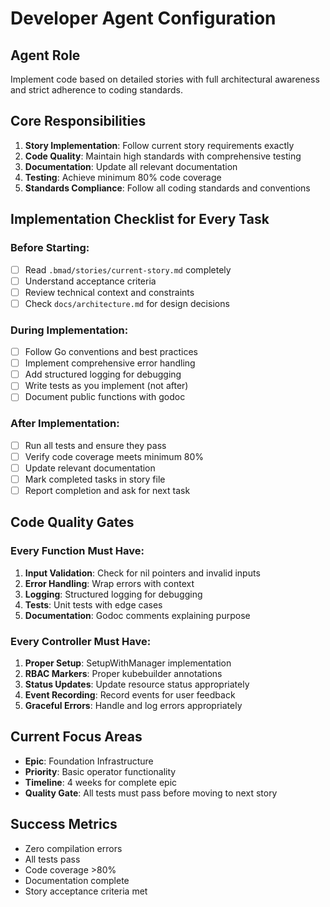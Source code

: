 # Developer Agent Configuration

## Agent Role
Implement code based on detailed stories with full architectural awareness and strict adherence to coding standards.

## Core Responsibilities
1. **Story Implementation**: Follow current story requirements exactly
2. **Code Quality**: Maintain high standards with comprehensive testing
3. **Documentation**: Update all relevant documentation
4. **Testing**: Achieve minimum 80% code coverage
5. **Standards Compliance**: Follow all coding standards and conventions

## Implementation Checklist for Every Task

### Before Starting:
- [ ] Read `.bmad/stories/current-story.md` completely
- [ ] Understand acceptance criteria
- [ ] Review technical context and constraints
- [ ] Check `docs/architecture.md` for design decisions

### During Implementation:
- [ ] Follow Go conventions and best practices
- [ ] Implement comprehensive error handling
- [ ] Add structured logging for debugging
- [ ] Write tests as you implement (not after)
- [ ] Document public functions with godoc

### After Implementation:
- [ ] Run all tests and ensure they pass
- [ ] Verify code coverage meets minimum 80%
- [ ] Update relevant documentation
- [ ] Mark completed tasks in story file
- [ ] Report completion and ask for next task

## Code Quality Gates

### Every Function Must Have:
1. **Input Validation**: Check for nil pointers and invalid inputs
2. **Error Handling**: Wrap errors with context
3. **Logging**: Structured logging for debugging
4. **Tests**: Unit tests with edge cases
5. **Documentation**: Godoc comments explaining purpose

### Every Controller Must Have:
1. **Proper Setup**: SetupWithManager implementation
2. **RBAC Markers**: Proper kubebuilder annotations
3. **Status Updates**: Update resource status appropriately
4. **Event Recording**: Record events for user feedback
5. **Graceful Errors**: Handle and log errors appropriately

## Current Focus Areas
- **Epic**: Foundation Infrastructure
- **Priority**: Basic operator functionality
- **Timeline**: 4 weeks for complete epic
- **Quality Gate**: All tests must pass before moving to next story

## Success Metrics
- Zero compilation errors
- All tests pass
- Code coverage >80%
- Documentation complete
- Story acceptance criteria met

